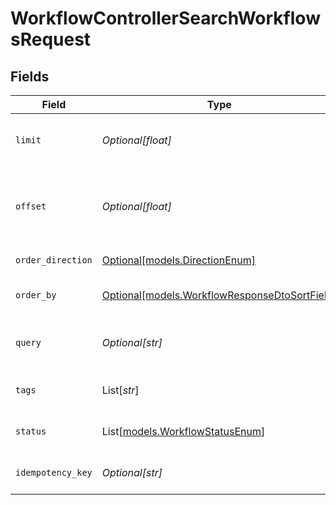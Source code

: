 # WorkflowControllerSearchWorkflowsRequest


## Fields

| Field                                                                                      | Type                                                                                       | Required                                                                                   | Description                                                                                |
| ------------------------------------------------------------------------------------------ | ------------------------------------------------------------------------------------------ | ------------------------------------------------------------------------------------------ | ------------------------------------------------------------------------------------------ |
| `limit`                                                                                    | *Optional[float]*                                                                          | :heavy_minus_sign:                                                                         | Number of items to return per page                                                         |
| `offset`                                                                                   | *Optional[float]*                                                                          | :heavy_minus_sign:                                                                         | Number of items to skip before starting to return results                                  |
| `order_direction`                                                                          | [Optional[models.DirectionEnum]](../models/directionenum.md)                               | :heavy_minus_sign:                                                                         | Direction of sorting                                                                       |
| `order_by`                                                                                 | [Optional[models.WorkflowResponseDtoSortField]](../models/workflowresponsedtosortfield.md) | :heavy_minus_sign:                                                                         | Field to sort the results by                                                               |
| `query`                                                                                    | *Optional[str]*                                                                            | :heavy_minus_sign:                                                                         | Search query to filter workflows                                                           |
| `tags`                                                                                     | List[*str*]                                                                                | :heavy_minus_sign:                                                                         | Filter workflows by tags                                                                   |
| `status`                                                                                   | List[[models.WorkflowStatusEnum](../models/workflowstatusenum.md)]                         | :heavy_minus_sign:                                                                         | Filter workflows by status                                                                 |
| `idempotency_key`                                                                          | *Optional[str]*                                                                            | :heavy_minus_sign:                                                                         | A header for idempotency purposes                                                          |